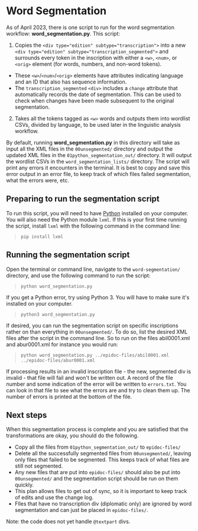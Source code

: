 # Word Segmentation

As of April 2023, there is one script to run for the word segmentation workflow: **word_segmentation.py**. This script:
1. Copies the `<div type="edition" subtype="transcription">` into a new `<div type="edition" subtype="transcription_segmented">` and surrounds every token in the inscription with either a `<w>`, `<num>`, or `<orig>` element (for words, numbers, and non-word tokens).
  * These `<w>`/`<num>`/`<orig>` elements have attributes indicating language and an ID that also has sequence information.
  * The `transcription_segmented` `<div>` includes a `change` attribute that automatically records the date of segmentation. This can be used to check when changes have been made subsequent to the original segmentation.
2. Takes all the tokens tagged as `<w>` words and outputs them into wordlist CSVs, divided by language, to be used later in the linguistic analysis workflow.

By default, running **word_segmentation.py** in this directory will take as input all the XML files in the `00unsegmented/` directory and output the updated XML files in the `01python_segmentation_out/` directory. It will output the wordlist CSVs in the `word_segmentation_lists/` directory. The script will print any errors it encounters in the terminal. It is best to copy and save this error output in an error file, to keep track of which files failed segmentation, what the errors were, etc.

## Preparing to run the segmentation script

To run this script, you will need to have [Python](https://www.python.org/downloads/) installed on your computer. You will also need the Python module `lxml`. If this is your first time running the script, install `lxml` with the following command in the command line:

> `pip install lxml`

## Running the segmentation script

Open the terminal or command line, navigate to the `word-segmentation/` directory, and use the following command to run the script:

> `python word_segmentation.py` 

If you get a Python error, try using Python 3. You will have to make sure it's installed on your computer.
  
> `python3 word_segmentation.py` 
  
If desired, you can run the segmentation script on specific inscriptions rather on than everything in `00unsegmented/`. To do so, list the desired XML files after the script in the command line. So to run on the files abil0001.xml and abur0001.xml for instance you would run:

> `python word_segmentation.py ../epidoc-files/abil0001.xml ../epidoc-files/abur0001.xml` 
  
If processing results in an invalid inscription file - the new, segmented div is invalid - that file will fail and won't be written out. A record of the file number and some indication of the error will be written to  `errors.txt`. You can look in that file to see what the errors are and try to clean them up. The number of errors is printed at the bottom of the file. 

## Next steps

When this segmentation process is complete and you are satisfied that the transformations are okay, you should do the following.

  * Copy all the files from `01python_segmentation_out/` to `epidoc-files/`
  * Delete all the successfully segmented files from `00unsegmented/`, leaving only files that failed to be segmented. This keeps track of what files are still not segmented. 
  * Any new files that are put into `epidoc-files/` should also be put into `00unsegmented/` and the segmentation script should be run on them quickly. 
  * This plan allows files to get out of sync, so it is important to keep track of edits and use the change log. 
  * Flles that have no transcription div (diplomatic only) are ignored by word segmentation and can just be placed in `epidoc-files/`. 

Note: the code does not yet handle `@textpart` divs.
